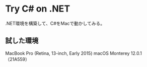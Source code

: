 # Try C# on .NET

.NET環境を構築して、C#をMacで動かしてみる。

## 試した環境

MacBook Pro (Retina, 13-inch, Early 2015)
macOS Monterey 12.0.1（21A559）



